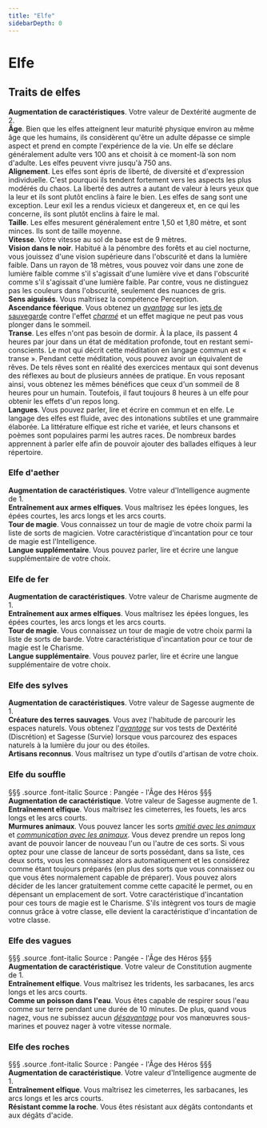 ```yaml
---
title: "Elfe"
sidebarDepth: 0
---
```

# Elfe
## Traits de elfes

**Augmentation de caractéristiques**. Votre valeur de Dextérité augmente de 2.  
**Âge**. Bien que les elfes atteignent leur maturité physique environ au même âge que les humains, ils considèrent qu'être un adulte dépasse ce simple aspect et prend en compte l'expérience de la vie. Un elfe se déclare généralement adulte vers 100 ans et choisit à ce moment-là son nom d'adulte. Les elfes peuvent vivre jusqu'à 750 ans.  
**Alignement**. Les elfes sont épris de liberté, de diversité et d'expression individuelle. C'est pourquoi ils tendent fortement vers les aspects les plus modérés du chaos. La liberté des autres a autant de valeur à leurs yeux que la leur et ils sont plutôt enclins à faire le bien. Les elfes de sang sont une exception. Leur exil les a rendus vicieux et dangereux et, en ce qui les concerne, ils sont plutôt enclins à faire le mal.  
**Taille**. Les elfes mesurent généralement entre 1,50 et 1,80 mètre, et sont minces. Ils sont de taille moyenne.  
**Vitesse**. Votre vitesse au sol de base est de 9 mètres.  
**Vision dans le noir**. Habitué à la pénombre des forêts et au ciel nocturne, vous jouissez d'une vision supérieure dans l'obscurité et dans la lumière faible. Dans un rayon de 18 mètres, vous pouvez voir dans une zone de lumière faible comme s'il s'agissait d'une lumière vive et dans l'obscurité comme s'il s'agissait d'une lumière faible. Par contre, vous ne distinguez pas les couleurs dans l'obscurité, seulement des nuances de gris.  
**Sens aiguisés**. Vous maîtrisez la compétence Perception.  
**Ascendance féerique**. Vous obtenez un [_avantage_](/utiliser-les-caracteristiques/#avantage-et-desavantage) sur les [jets de sauvegarde](/utiliser-les-caracteristiques/#jets-de-sauvegarde) contre l'effet [_charmé_](/gerer-la-sante-du-personnage/#charme) et un effet magique ne peut pas vous plonger dans le sommeil.  
**Transe**. Les elfes n'ont pas besoin de dormir. À la place, ils passent 4 heures par jour dans un état de méditation profonde, tout en restant semi-conscients. Le mot qui décrit cette méditation en langage commun est « transe ». Pendant cette méditation, vous pouvez avoir un équivalent de rêves. De tels rêves sont en réalité des exercices mentaux qui sont devenus des réflexes au bout de plusieurs années de pratique. En vous reposant ainsi, vous obtenez les mêmes bénéfices que ceux d'un sommeil de 8 heures pour un humain. Toutefois, il faut toujours 8 heures à un elfe pour obtenir les effets d'un repos long.  
**Langues**. Vous pouvez parler, lire et écrire en commun et en elfe. Le langage des elfes est fluide, avec des intonations subtiles et une grammaire élaborée. La littérature elfique est riche et variée, et leurs chansons et poèmes sont populaires parmi les autres races. De nombreux bardes apprennent à parler elfe afin de pouvoir ajouter des ballades elfiques à leur répertoire.

### Elfe d'aether
**Augmentation de caractéristiques**. Votre valeur d'Intelligence augmente de 1.  
**Entraînement aux armes elfiques**. Vous maîtrisez les épées longues, les épées courtes, les arcs longs et les arcs courts.  
**Tour de magie**. Vous connaissez un tour de magie de votre choix parmi la liste de sorts de magicien. Votre caractéristique d'incantation pour ce tour de magie est l'Intelligence.  
**Langue supplémentaire**. Vous pouvez parler, lire et écrire une langue supplémentaire de votre choix.

### Elfe de fer
**Augmentation de caractéristiques**. Votre valeur de Charisme augmente de 1.  
**Entraînement aux armes elfiques**. Vous maîtrisez les épées longues, les épées courtes, les arcs longs et les arcs courts.  
**Tour de magie**. Vous connaissez un tour de magie de votre choix parmi la liste de sorts de barde. Votre caractéristique d'incantation pour ce tour de magie est le Charisme.  
**Langue supplémentaire**. Vous pouvez parler, lire et écrire une langue supplémentaire de votre choix.

### Elfe des sylves
**Augmentation de caractéristiques**. Votre valeur de Sagesse augmente de 1.  
**Créature des terres sauvages**. Vous avez l'habitude de parcourir les espaces naturels. Vous obtenez l'[_avantage_](/utiliser-les-caracteristiques/#avantage-et-desavantage) sur vos tests de Dextérité (Discrétion) et Sagesse (Survie) lorsque vous parcourez des espaces naturels à la lumière du jour ou des étoiles.  
**Artisans reconnus**. Vous maîtrisez un type d'outils d'artisan de votre choix.

### <span class="icon-gondolfiere"></span> Elfe du souffle
§§§ .source .font-italic
Source : Pangée - l'Âge des Héros
§§§
**Augmentation de caractéristique**. Votre valeur de Sagesse augmente de 1.  
**Entraînement elfique**. Vous maîtrisez les cimeterres, les fouets, les arcs longs et les arcs courts.  
**Murmures animaux**. Vous pouvez lancer les sorts [_amitié avec les animaux_](/grimoire/amitie-avec-les-animaux/) et [_communication avec les animaux_](/grimoire/communication-avec-les-animaux/). Vous devez prendre un repos long avant de pouvoir lancer de nouveau l'un ou l'autre de ces sorts. Si vous optez pour une classe de lanceur de sorts possédant, dans sa liste, ces deux sorts, vous les connaissez alors automatiquement et les considérez comme étant toujours préparés (en plus des sorts que vous connaissez ou que vous êtes normalement capable de préparer). Vous pouvez alors décider de les lancer gratuitement comme cette capacité le permet, ou en dépensant un emplacement de sort. Votre caractéristique d'incantation pour ces tours de magie est le Charisme. S'ils intègrent vos tours de magie connus grâce à votre classe, elle devient la caractéristique d'incantation de votre classe.

### <span class="icon-gondolfiere"></span> Elfe des vagues
§§§ .source .font-italic
Source : Pangée - l'Âge des Héros
§§§
**Augmentation de caractéristique**. Votre valeur de Constitution augmente de 1.  
**Entraînement elfique**. Vous maîtrisez les tridents, les sarbacanes, les arcs longs et les arcs courts.  
**Comme un poisson dans l'eau**. Vous êtes capable de respirer sous l'eau comme sur terre pendant une durée de 10 minutes. De plus, quand vous nagez, vous ne subissez aucun [_désavantage_](/utiliser-les-caracteristiques/#avantage-et-desavantage) pour vos manœuvres sous-marines et pouvez nager à votre vitesse normale.

### <span class="icon-gondolfiere"></span> Elfe des roches
§§§ .source .font-italic
Source : Pangée - l'Âge des Héros
§§§
**Augmentation de caractéristique**. Votre valeur d'Intelligence augmente de 1.  
**Entraînement elfique**. Vous maîtrisez les cimeterres, les sarbacanes, les arcs longs et les arcs courts.  
**Résistant comme la roche**. Vous êtes résistant aux dégâts contondants et aux dégâts d'acide.

